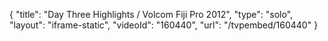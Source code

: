 {
    "title": "Day Three Highlights \/ Volcom Fiji Pro 2012",
    "type": "solo",
    "layout": "iframe-static",
    "videoId": "160440",
    "url": "\/tvpembed\/160440"
}